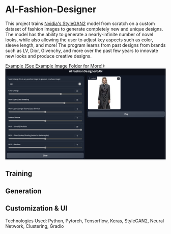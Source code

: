 # AI-Fashion-Designer

This project trains [Nvidia's StyleGAN2](https://github.com/NVlabs/stylegan2-ada-pytorch) model from scratch on a custom dataset of fashion images to generate completely new and unique designs. The model has the ability to generate a nearly-infinite number of novel looks, while also allowing the user to adjust key aspects such as color, sleeve length, and more! The program learns from past designs from brands such as LV, Dior, Givenchy, and more over the past few years to innovate new looks and produce creative designs.

Example (See Example Image Folder for More!):
![My Image](AI_Fashion_Designer_Examples/SC2.png)


## Training

## Generation

## Customization & UI
 
Technologies Used: Python, Pytorch, Tensorflow, Keras, StyleGAN2, Neural Network, Clustering, Gradio
